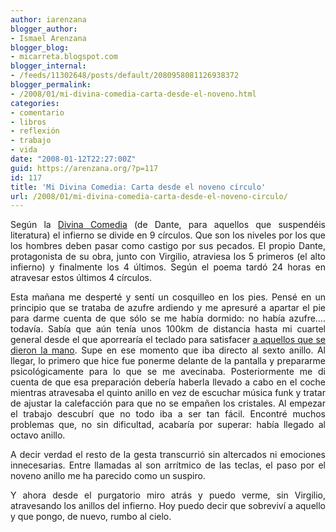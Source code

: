 ```yaml
---
author: iarenzana
blogger_author:
- Ismael Arenzana
blogger_blog:
- micarreta.blogspot.com
blogger_internal:
- /feeds/11302648/posts/default/2080958081126938372
blogger_permalink:
- /2008/01/mi-divina-comedia-carta-desde-el-noveno.html
categories:
- comentario
- libros
- reflexión
- trabajo
- vida
date: "2008-01-12T22:27:00Z"
guid: https://arenzana.org/?p=117
id: 117
title: 'Mi Divina Comedia: Carta desde el noveno círculo'
url: /2008/01/mi-divina-comedia-carta-desde-el-noveno-circulo/
---
```

<p style="text-align: justify;">
  Según la <a href="http://es.wikipedia.org/wiki/La_Divina_Comedia">Divina Comedia</a> (de Dante, para aquellos que suspendéis literatura) el infierno se divide en 9 círculos. Que son los niveles por los que los hombres deben pasar como castigo por sus pecados. El propio Dante, protagonista de su obra, junto con Virgilio, atraviesa los 5 primeros (el alto infierno) y finalmente los 4 últimos. Según el poema tardó 24 horas en atravesar estos últimos 4 círculos.
</p>

<p style="text-align: justify;">
  Esta mañana me desperté y sentí un cosquilleo en los pies. Pensé en un principio que se trataba de azufre ardiendo y me apresuré a apartar el pie para darme cuenta de que sólo se me había dormido: no había azufre&#8230;. todavía. Sabía que aún tenía unos 100km de distancia hasta mi cuartel general desde el que aporrearía el teclado para satisfacer <a href="http://micarreta.blogspot.com/2008/01/lecciones-de-la-vida-el-efecto-mariposa.html">a aquellos que se dieron la mano</a>. Supe en ese momento que iba directo al sexto anillo. Al llegar, lo primero que hice fue ponerme delante de la pantalla y prepararme psicológicamente para lo que se me avecinaba. Posteriormente me di cuenta de que esa preparación debería haberla llevado a cabo en el coche mientras atravesaba el quinto anillo en vez de escuchar música funk y tratar de ajustar la calefacción para que no se empañen los cristales. Al empezar el trabajo descubrí que no todo iba a ser tan fácil. Encontré muchos problemas que, no sin dificultad, acabaría por superar: había llegado al octavo anillo.
</p>

<p style="text-align: justify;">
  A decir verdad el resto de la gesta transcurrió sin altercados ni emociones innecesarias. Entre llamadas al son arrítmico de las teclas, el paso por el noveno anillo me ha parecido como un suspiro.
</p>

<p style="text-align: justify;">
  Y ahora desde el purgatorio miro atrás y puedo verme, sin Virgilio, atravesando los anillos del infierno. Hoy puedo decir que sobreviví a aquello y que pongo, de nuevo, rumbo al cielo.
</p>